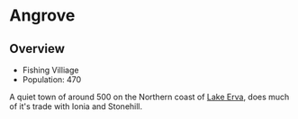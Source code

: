 # Angrove

## Overview

- Fishing Villiage
- Population: 470

A quiet town of around 500 on the Northern coast of [Lake Erva](lake-erva.md), does much of it's trade with Ionia and Stonehill.
